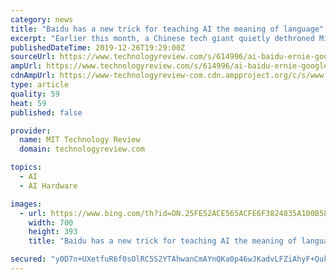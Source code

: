 ```yaml
---
category: news
title: "Baidu has a new trick for teaching AI the meaning of language"
excerpt: "Earlier this month, a Chinese tech giant quietly dethroned Microsoft and Google in an ongoing competition in AI. The company was Baidu, China’s closest equivalent to Google, and the competition was the General Language Understanding Evaluation, otherwise known as GLUE. GLUE is a widely accepted benchmark for how well an AI system understands ..."
publishedDateTime: 2019-12-26T19:29:00Z
sourceUrl: https://www.technologyreview.com/s/614996/ai-baidu-ernie-google-bert-natural-language-glue/
ampUrl: https://www.technologyreview.com/s/614996/ai-baidu-ernie-google-bert-natural-language-glue/amp/
cdnAmpUrl: https://www-technologyreview-com.cdn.ampproject.org/c/s/www.technologyreview.com/s/614996/ai-baidu-ernie-google-bert-natural-language-glue/amp/
type: article
quality: 59
heat: 59
published: false

provider:
  name: MIT Technology Review
  domain: technologyreview.com

topics:
  - AI
  - AI Hardware

images:
  - url: https://www.bing.com/th?id=ON.25FE52ACE565ACFE6F3824835A100B58
    width: 700
    height: 393
    title: "Baidu has a new trick for teaching AI the meaning of language"

secured: "y0D7n+UXetfuR6f0sOlRC5S2YTAhwanCmAYnQKa0p46wJKadvLFZiAhyF+QuktPicfpiSBEDvdJZGcAW3YxKc2yofsitpnFB+TwjrUZP2B3YPDuhLWWGqaAR7OQICQrUmvxWgFmKbPaXcAyrKkL2w3uGfTwdslu/4RMdKmquxwIANYW3U0dbIIcj6nu3fOKqFPDTUaoH5+4pdG8pE/R7RnzIBnfcz5xFoV6NbhAp3futBF7/xoQw4TAxvURRSlThQ95hIGl36M4lkd6FEknWHg==;Ln/8md8RC+USncr1OjG8Bw=="
---
```


